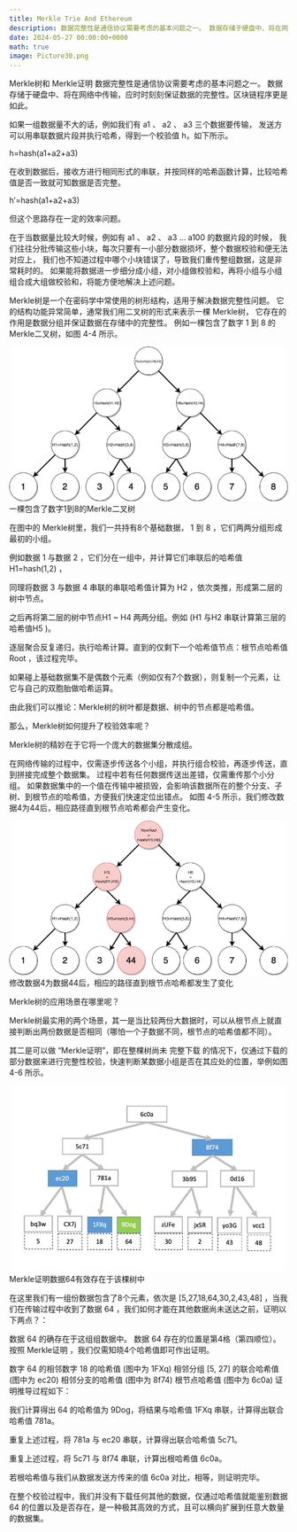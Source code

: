 ```yaml
---
title: Merkle Trie And Ethereum
description: 数据完整性是通信协议需要考虑的基本问题之一。 数据存储于硬盘中、将在网络中传输，应时时刻刻保证数据的完整性。区块链程序更是如此。
date: 2024-05-27 00:00:00+0000
math: true
image: Picture30.png
---
```

Merkle树和 Merkle证明
数据完整性是通信协议需要考虑的基本问题之一。 数据存储于硬盘中、将在网络中传输，应时时刻刻保证数据的完整性。区块链程序更是如此。

如果一组数据量不大的话，例如我们有 a1
、 a2
、 a3
三个数据要传输， 发送方可以用串联数据片段并执行哈希，得到一个校验值 h，如下所示。

h=hash(a1+a2+a3)

在收到数据后，接收方进行相同形式的串联，并按同样的哈希函数计算，比较哈希值是否一致就可知数据是否完整。

h′=hash(a1+a2+a3)

但这个思路存在一定的效率问题。

在于当数据量比较大时候，例如有 a1
、 a2
、 a3
… a100
的数据片段的时候， 我们往往分批传输这些小块，每次只要有一小部分数据损坏，整个数据校验和便无法对应上， 我们也不知道过程中哪个小块错误了，导致我们重传整组数据，这是非常耗时的。 如果能将数据进一步细分成小组，对小组做校验和，再将小组与小组组合成大组做校验和，将能方便地解决上述问题。

Merkle树是一个在密码学中常使用的树形结构，适用于解决数据完整性问题。 它的结构功能异常简单，通常我们用二叉树的形式来表示一棵 Merkle树， 它存在的作用是数据分组并保证数据在存储中的完整性。 例如一棵包含了数字 1 到 8 的 Merkle二叉树，如图 4-4 所示。

![Image 2](Picture30.png)
一棵包含了数字1到8的Merkle二叉树

在图中的 Merkle树里，我们一共持有8个基础数据， 1 到 8 ，它们两两分组形成最初的小组。

例如数据 1 与数据 2 ，它们分在一组中，并计算它们串联后的哈希值 H1=hash(1,2)
，

同理将数据 3 与数据 4 串联的串联哈希值计算为 H2
，依次类推，形成第二层的树中节点。

之后再将第二层的树中节点H1
~ H4
两两分组。例如 (H1
与H2
串联计算第三层的哈希值H5
)。

逐层聚合反复递归，执行哈希计算。直到的仅剩下一个哈希值节点：根节点哈希值 Root ，该过程完毕。

如果碰上基础数据集不是偶数个元素（例如仅有7个数据），则复制一个元素，让它与自己的双胞胎做哈希运算。

由此我们可以推论：Merkle树的树叶都是数据、树中的节点都是哈希值。

那么，Merkle树如何提升了校验效率呢？

Merkle树的精妙在于它将一个庞大的数据集分散成组。

在网络传输的过程中，仅需逐步传送各个小组，并执行组合校验，再逐步传送，直到拼接完成整个数据集。 过程中若有任何数据传送出差错，仅需重传那个小分组。 如果数据集中的一个值在传输中被损毁，会影响该数据所在的整个分支、子树、到根节点的哈希值，方便我们快速定位出错点。 如图 4-5 所示，我们修改数据4为44后，相应路径直到根节点哈希都会产生变化。

![Image 2](Picture31.png)
修改数据4为数据44后，相应的路径直到根节点哈希都发生了变化

Merkle树的应用场景在哪里呢？

Merkle树最实用的两个场景，其一是当比较两份大数据时，可以从根节点上就直接判断出两份数据是否相同（哪怕一个子数据不同，根节点的哈希值都不同）。

其二是可以做 “Merkle证明”，即在整棵树尚未 完整下载 的情况下，仅通过下载的部分数据来进行完整性校验，快速判断某数据小组是否在其应处的位置，举例如图 4-6 所示。

![Image 2](Picture32.png)
Merkle证明数据64有效存在于该棵树中

在这里我们有一组份数据包含了8个元素，依次是 [5,27,18,64,30,2,43,48] ，当我们在传输过程中收到了数据 64 ，我们如何才能在其他数据尚未送达之前，证明以下两点？：

数据 64 的确存在于这组组数据中。
数据 64 存在的位置是第4格（第四顺位）。
按照 Merkle证明 ，我们仅需知晓4个哈希值即可作出证明。

数字 64 的相邻数字 18 的哈希值 (图中为 1FXq)
相邻分组 [5, 27] 的联合哈希值 (图中为 ec20)
相邻分支的哈希值 (图中为 8f74)
根节点哈希值 (图中为 6c0a)
证明推导过程如下：

我们计算得出 64 的哈希值为 9Dog，将结果与哈希值 1FXq 串联，计算得出联合哈希值 781a。

重复上述过程，将 781a 与 ec20 串联，计算得出联合哈希值 5c71。

重复上述过程，将 5c71 与 8f74 串联，计算出根哈希值 6c0a。

若根哈希值与我们从数据发送方传来的值 6c0a 对比，相等，则证明完毕。

在整个校验过程中，我们并没有下载任何其他的数据，仅通过哈希值就能鉴别数据 64 的位置以及是否存在，是一种极其高效的方式，且可以横向扩展到任意大数量的数据集。